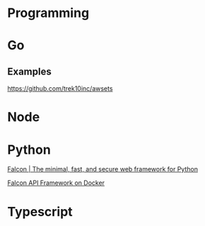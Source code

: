 # Programming

# Go

## Examples

https://github.com/trek10inc/awsets

# Node

# Python

[Falcon | The minimal, fast, and secure web framework for Python](https://falconframework.org/)

[Falcon API Framework on Docker](https://dev.to/_mertsimsek/falcon-api-framework-on-docker-5eid)

# Typescript
